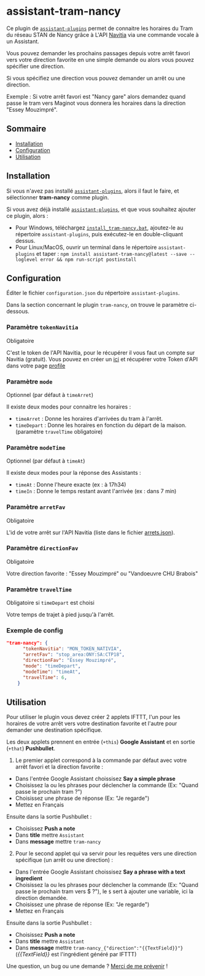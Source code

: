 # assistant-tram-nancy

Ce plugin de [`assistant-plugins`](https://aymkdn.github.io/assistant-plugins/) permet de connaitre les horaires du Tram du réseau STAN de Nancy grâce à L'API [Navitia](www.navitia.io) via une commande vocale à un Assistant.

Vous pouvez demander les prochains passages depuis votre arrêt favori vers votre direction favorite en une simple demande ou alors vous pouvez spécifier une direction.

Si vous spécifiez une direction vous pouvez demander un arrêt ou une direction. 

Exemple : Si votre arrêt favori est "Nancy gare" alors demandez quand passe le tram vers Maginot vous donnera les horaires dans la direction "Essey Mouzimpré".

## Sommaire

  - [Installation](#installation)
  - [Configuration](#configuration)
  - [Utilisation](#utilisation)

## Installation

Si vous n'avez pas installé [`assistant-plugins`](https://aymkdn.github.io/assistant-plugins/), alors il faut le faire, et sélectionner **tram-nancy** comme plugin.

Si vous avez déjà installé [`assistant-plugins`](https://aymkdn.github.io/assistant-plugins/), et que vous souhaitez ajouter ce plugin, alors :
  - Pour Windows, téléchargez [`install_tram-nancy.bat`](https://github-proxy.kodono.info/?q=https://raw.githubusercontent.com/launay12u/assistant-tram-nancy/master/install_assistant-tram-nancy.bat&download=install_assistant-tram-nancy.bat), ajoutez-le au répertoire `assistant-plugins`, puis exécutez-le en double-cliquant dessus.
  - Pour Linux/MacOS, ouvrir un terminal dans le répertoire `assistant-plugins` et taper :
  `npm install assistant-tram-nancy@latest --save --loglevel error && npm run-script postinstall`

## Configuration

Éditer le fichier `configuration.json` du répertoire `assistant-plugins`.

Dans la section concernant le plugin `tram-nancy`, on trouve le paramètre ci-dessous.

### Paramètre `tokenNavitia`

Obligatoire

C'est le token de l'API Navitia, pour le récupérer il vous faut un compte sur Navitia (gratuit). Vous pouvez en créer un [ici](https://navitia.io/register) et récupérer votre Token d'API dans votre page [profile](https://www.navitia.io/profile/)

### Paramètre `mode`

Optionnel (par défaut à `timeArret`)

Il existe deux modes pour connaitre les horaires :

- `timeArret` : Donne les horaires d'arrivées du tram à l'arrêt.
- `timeDepart` : Donne les horaires en fonction du départ de la maison. (paramètre `travelTime` obligatoire)


### Paramètre `modeTime`

Optionnel (par défaut à `timeAt`)

Il existe deux modes pour la réponse des Assistants :

- `timeAt` : Donne l'heure exacte (ex : à 17h34)
- `timeIn` : Donne le temps restant avant l'arrivée (ex : dans 7 min)


### Paramètre `arretFav`

Obligatoire

L'id de votre arrêt sur l'API Navitia (liste dans le fichier [arrets.json](./arrets.json)).


### Paramètre `directionFav`

Obligatoire

Votre direction favorite : "Essey Mouzimpré" ou "Vandoeuvre CHU Brabois"

### Paramètre `travelTime`

Obligatoire si `timeDepart` est choisi

Votre temps de trajet à pied jusqu'à l'arrêt.

### Exemple de config

```json
"tram-nancy": {
      "tokenNavitia": "MON_TOKEN_NATIVIA",
      "arretFav": "stop_area:ONY:SA:CTP18",
      "directionFav": "Essey Mouzimpré",
      "mode": "timeDepart",
      "modeTime": "timeAt",
      "travelTime": 6,
    }
```

## Utilisation

Pour utiliser le plugin vous devez créer 2 applets IFTTT, l'un pour les horaires de votre arrêt vers votre destination favorite et l'autre pour demander une destination spécifique.

Les deux applets prennent en entrée (`+this`) **Google Assistant** et en sortie (`+that`) **Pushbullet**.

1. Le premier applet correspond à la commande par défaut avec votre arrêt favori et la direction favorite :
* Dans l'entrée Google Assistant choissisez **Say a simple phrase**
* Choisissez la ou les phrases pour déclencher la commande (Ex: "Quand passe le prochain tram ?")
* Choisissez une phrase de réponse (Ex: "Je regarde")
* Mettez en Français

Ensuite dans la sortie Pushbullet :
* Choisissez **Push a note**
* Dans **title** mettre `Assistant`
* Dans **message** mettre `tram-nancy`

2. Pour le second applet qui va servir pour les requêtes vers une direction spécifique (un arrêt ou une direction) :
* Dans l'entrée Google Assistant choissisez **Say a phrase with a text ingredient**
* Choisissez la ou les phrases pour déclencher la commande (Ex: "Quand passe le prochain tram vers $ ?"), le `$` sert à ajouter une variable, ici la direction demandée.
* Choisissez une phrase de réponse (Ex: "Je regarde")
* Mettez en Français

Ensuite dans la sortie Pushbullet :
* Choisissez **Push a note**
* Dans **title** mettre `Assistant`
* Dans **message** mettre `tram-nancy_{"direction":"{{TextField}}"}` (*{{TextField}}* est l'ingrédient généré par IFTTT)

Une question, un bug ou une demande ? [Merci de me prévenir](https://github.com/launay12u/assistant-tram-nancy/issues) !
